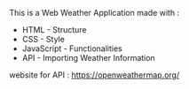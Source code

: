 This is a Web Weather Application made with :
* HTML - Structure
* CSS - Style
* JavaScript - Functionalities
* API - Importing Weather Information

website for API : https://openweathermap.org/